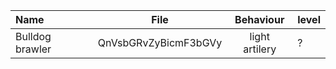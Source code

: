 | Name            |         File         |   Behaviour    | level |
| :-------------- | :------------------: | :------------: | :---- |
| Bulldog brawler | QnVsbGRvZyBicmF3bGVy | light artilery | ?     |
